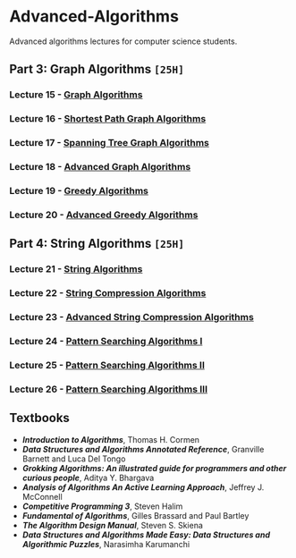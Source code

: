 # Advanced-Algorithms
Advanced algorithms lectures for computer science students.

## Part 3: Graph Algorithms `[25H]`

### Lecture 15 - [Graph Algorithms]()
### Lecture 16 - [Shortest Path Graph Algorithms]()
### Lecture 17 - [Spanning Tree Graph Algorithms]()
### Lecture 18 - [Advanced Graph Algorithms]()
### Lecture 19 - [Greedy Algorithms]()
### Lecture 20 - [Advanced Greedy Algorithms]()

## Part 4: String Algorithms `[25H]`

### Lecture 21 - [String Algorithms]()
### Lecture 22 - [String Compression Algorithms]()
### Lecture 23 - [Advanced String Compression Algorithms]()
### Lecture 24 - [Pattern Searching Algorithms I]()
### Lecture 25 - [Pattern Searching Algorithms II]()
### Lecture 26 - [Pattern Searching Algorithms III]()

## Textbooks

* ***Introduction to Algorithms***, Thomas H. Cormen
* ***Data Structures and Algorithms Annotated Reference***, Granville Barnett and Luca Del Tongo
* ***Grokking Algorithms: An illustrated guide for programmers and other curious people***, Aditya Y. Bhargava
* ***Analysis of Algorithms An Active Learning Approach***, Jeffrey J. McConnell
* ***Competitive Programming 3***, Steven Halim
* ***Fundamental of Algorithms***, Gilles Brassard and Paul Bartley
* ***The Algorithm Design Manual***, Steven S. Skiena
* ***Data Structures and Algorithms Made Easy: Data Structures and Algorithmic Puzzles***, Narasimha Karumanchi
